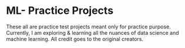 # ML- Practice Projects
These all are practice test projects meant only for practice purpose. Currently, I am exploring & learning all the nuances of data science and machine learning. All credit goes to the original creators. 
